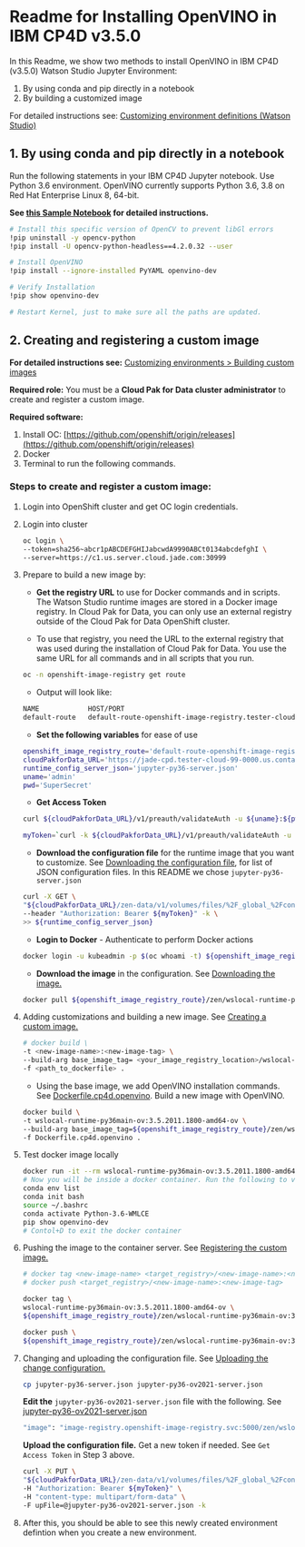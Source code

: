 # Readme for Installing OpenVINO in IBM CP4D v3.5.0

In this Readme, we show two methods to install OpenVINO in IBM CP4D (v3.5.0) Watson Studio Jupyter Environment:

1. By using conda and pip directly in a notebook
1. By building a customized image

For detailed instructions see: [Customizing environment definitions (Watson Studio)](https://www.ibm.com/support/producthub/icpdata/docs/content/SSQNUZ_latest/wsj/analyze-data/cust-env-parent.html)

## 1. By using conda and pip directly in a notebook

Run the following statements in your IBM CP4D Jupyter notebook. Use Python 3.6 environment.
OpenVINO currently supports Python 3.6, 3.8 on Red Hat Enterprise Linux 8, 64-bit.

**See [this Sample Notebook](ov-install-ibm-cp4d-jupyter.ipynb) for detailed instructions.**

```bash
# Install this specific version of OpenCV to prevent libGl errors
!pip uninstall -y opencv-python
!pip install -U opencv-python-headless==4.2.0.32 --user

# Install OpenVINO
!pip install --ignore-installed PyYAML openvino-dev

# Verify Installation
!pip show openvino-dev

# Restart Kernel, just to make sure all the paths are updated.
```


## 2. Creating and registering a custom image

**For detailed instructions see:** [Customizing environments > Building custom images](https://www.ibm.com/support/producthub/icpdata/docs/content/SSQNUZ_latest/wsj/analyze-data/build-cust-images.html)

**Required role:** You must be a **Cloud Pak for Data cluster administrator** to create and register a custom image.

**Required software:**

1. Install OC: [https://github.com/openshift/origin/releases](https://github.com/openshift/origin/releases)
2. Docker
3. Terminal to run the following commands.

### Steps to create and register a custom image:

1. Login into OpenShift cluster and get OC login credentials.

1. Login into cluster

    ```bash
    oc login \
    --token=sha256~abcr1pABCDEFGHIJabcwdA9990ABCt0134abcdefghI \
    --server=https://c1.us.server.cloud.jade.com:30999
    ```

1. Prepare to build a new image by:
    - **Get the registry URL** to use for Docker commands and in scripts. The Watson Studio runtime images are stored in a Docker image registry. In Cloud Pak for Data, you can only use an external registry outside of the Cloud Pak for Data OpenShift cluster.

    - To use that registry, you need the URL to the external registry that was used during the installation of Cloud Pak for Data. You use the same URL for all commands and in all scripts that you run.

    ```bash
    oc -n openshift-image-registry get route
    ```

    - Output will look like:

    ```bash
    NAME            HOST/PORT                                                                                             PATH      SERVICES         PORT      TERMINATION   WILDCARD
    default-route   default-route-openshift-image-registry.tester-cloud-99-0000.us.containers.appdomain.cloud             image-registry   <all>     reencrypt     None
    ```

    - **Set the following variables** for ease of use

    ```bash
    openshift_image_registry_route='default-route-openshift-image-registry.tester-cloud-99-0000.us.containers.appdomain.cloud'
    cloudPakforData_URL='https://jade-cpd.tester-cloud-99-0000.us.containers.appdomain.cloud'
    runtime_config_server_json='jupyter-py36-server.json'
    uname='admin'
    pwd='SuperSecret'
    ```

    - **Get Access Token**

    ```bash
    curl ${cloudPakforData_URL}/v1/preauth/validateAuth -u ${uname}:${pwd}

    myToken=`curl -k ${cloudPakforData_URL}/v1/preauth/validateAuth -u ${uname}:${pwd} | sed -n -e 's/^.*accessToken":"//p' | cut -d'"' -f1`
    ```

    - **Download the configuration file** for the runtime image that you want to customize. See [Downloading the configuration file](https://www.ibm.com/support/producthub/icpdata/docs/content/SSQNUZ_latest/wsj/analyze-data/download-runtime-def.html), for list of JSON configuration files. In this README we chose  `jupyter-py36-server.json`

    ```bash
    curl -X GET \
    "${cloudPakforData_URL}/zen-data/v1/volumes/files/%2F_global_%2Fconfig%2F.runtime-definitions%2Fibm%2F${runtime_config_server_json}" \
    --header "Authorization: Bearer ${myToken}" -k \
    >> ${runtime_config_server_json}
    ```

    - **Login to Docker** - Authenticate to perform Docker actions

    ```bash
    docker login -u kubeadmin -p $(oc whoami -t) ${openshift_image_registry_route}
    ```

    - **Download the image** in the configuration. See [Downloading the image.](https://www.ibm.com/support/producthub/icpdata/docs/content/SSQNUZ_latest/wsj/analyze-data/download-base-image.html)

    ```bash
    docker pull ${openshift_image_registry_route}/zen/wslocal-runtime-py36main:3.5.2011.1800-amd64
    ```

1. Adding customizations and building a new image. See [Creating a custom image.](https://www.ibm.com/support/producthub/icpdata/docs/content/SSQNUZ_latest/wsj/analyze-data/create-customized-image.html)

    ```bash
    # docker build \
    -t <new-image-name>:<new-image-tag> \
    --build-arg base_image_tag= <your_image_registry_location>/wslocal-x86-runtime-python36:master-273 \
    -f <path_to_dockerfile> .
    ```

    - Using the base image, we add OpenVINO installation commands. See [Dockerfile.cp4d.openvino](Dockerfile.cp4d.openvino). Build a new image with OpenVINO.

    ```bash
    docker build \
    -t wslocal-runtime-py36main-ov:3.5.2011.1800-amd64-ov \
    --build-arg base_image_tag=${openshift_image_registry_route}/zen/wslocal-runtime-py36main:3.5.2011.1800-amd64 \
    -f Dockerfile.cp4d.openvino .
    ```

1. Test docker image locally

    ```bash
    docker run -it --rm wslocal-runtime-py36main-ov:3.5.2011.1800-amd64-ov bash
    # Now you will be inside a docker container. Run the following to verify if OpenVINO is installed.
    conda env list
    conda init bash
    source ~/.bashrc
    conda activate Python-3.6-WMLCE
    pip show openvino-dev
    # Contol+D to exit the docker container
    ```

1. Pushing the image to the container server. See [Registering the custom image.](https://www.ibm.com/support/producthub/icpdata/docs/content/SSQNUZ_latest/wsj/analyze-data/register-image.html)

    ```bash
    # docker tag <new-image-name> <target_registry>/<new-image-name>:<new-image-tag>
    # docker push <target_registry>/<new-image-name>:<new-image-tag>
    ```

    ```bash
    docker tag \
    wslocal-runtime-py36main-ov:3.5.2011.1800-amd64-ov \
    ${openshift_image_registry_route}/zen/wslocal-runtime-py36main-ov:3.5.2011.1800-amd64-ov

    docker push \
    ${openshift_image_registry_route}/zen/wslocal-runtime-py36main-ov:3.5.2011.1800-amd64-ov
    ```

1. Changing and uploading the configuration file. See [Uploading the change configuration.](https://www.ibm.com/support/producthub/icpdata/docs/content/SSQNUZ_latest/wsj/analyze-data/upload-runtime-def.html)

    ```bash
    cp jupyter-py36-server.json jupyter-py36-ov2021-server.json
    ```

    **Edit the** `jupyter-py36-ov2021-server.json` file with the following. See [jupyter-py36-ov2021-server.json](jupyter-py36-ov2021-server.json)

    ```bash
    "image": "image-registry.openshift-image-registry.svc:5000/zen/wslocal-runtime-py36main-ov:3.5.2011.1800-amd64-ov",
    ```

    **Upload the configuration file.** Get a new token if needed. See `Get Access Token` in Step 3 above.

    ```bash
    curl -X PUT \
   "${cloudPakforData_URL}/zen-data/v1/volumes/files/%2F_global_%2Fconfig%2F.runtime-definitions%2Fibm" \
   -H "Authorization: Bearer ${myToken}" \
   -H "content-type: multipart/form-data" \
   -F upFile=@jupyter-py36-ov2021-server.json -k
    ```

1. After this, you should be able to see this newly created environment defintion when you create a new environment.
